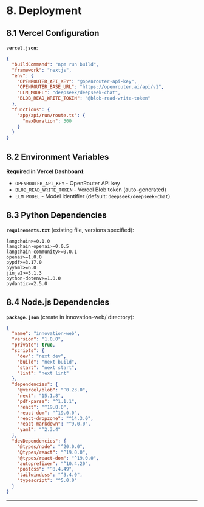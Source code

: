 # 8. Deployment

## 8.1 Vercel Configuration

**`vercel.json`:**
```json
{
  "buildCommand": "npm run build",
  "framework": "nextjs",
  "env": {
    "OPENROUTER_API_KEY": "@openrouter-api-key",
    "OPENROUTER_BASE_URL": "https://openrouter.ai/api/v1",
    "LLM_MODEL": "deepseek/deepseek-chat",
    "BLOB_READ_WRITE_TOKEN": "@blob-read-write-token"
  },
  "functions": {
    "app/api/run/route.ts": {
      "maxDuration": 300
    }
  }
}
```

## 8.2 Environment Variables

**Required in Vercel Dashboard:**
- `OPENROUTER_API_KEY` - OpenRouter API key
- `BLOB_READ_WRITE_TOKEN` - Vercel Blob token (auto-generated)
- `LLM_MODEL` - Model identifier (default: `deepseek/deepseek-chat`)

## 8.3 Python Dependencies

**`requirements.txt`** (existing file, versions specified):
```
langchain>=0.1.0
langchain-openai>=0.0.5
langchain-community>=0.0.1
openai>=1.0.0
pypdf>=3.17.0
pyyaml>=6.0
jinja2>=3.1.3
python-dotenv>=1.0.0
pydantic>=2.5.0
```

## 8.4 Node.js Dependencies

**`package.json`** (create in innovation-web/ directory):
```json
{
  "name": "innovation-web",
  "version": "1.0.0",
  "private": true,
  "scripts": {
    "dev": "next dev",
    "build": "next build",
    "start": "next start",
    "lint": "next lint"
  },
  "dependencies": {
    "@vercel/blob": "^0.23.0",
    "next": "15.1.8",
    "pdf-parse": "^1.1.1",
    "react": "^19.0.0",
    "react-dom": "^19.0.0",
    "react-dropzone": "^14.3.0",
    "react-markdown": "^9.0.0",
    "yaml": "^2.3.4"
  },
  "devDependencies": {
    "@types/node": "^20.0.0",
    "@types/react": "^19.0.0",
    "@types/react-dom": "^19.0.0",
    "autoprefixer": "^10.4.20",
    "postcss": "^8.4.49",
    "tailwindcss": "^3.4.0",
    "typescript": "^5.0.0"
  }
}
```

---
